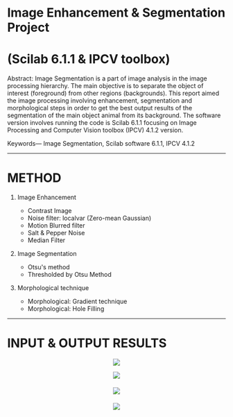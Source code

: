 # Image Enhancement & Segmentation Project 
# (Scilab 6.1.1 & IPCV toolbox)

Abstract: Image Segmentation is a part of image analysis in 
the image processing hierarchy. The main objective is to separate 
the object of interest (foreground) from other regions 
(backgrounds). This report aimed the image processing involving 
enhancement, segmentation and morphological steps in order to 
get the best output results of the segmentation of the main object 
animal from its background. The software version involves
running the code is Scilab 6.1.1 focusing on Image Processing 
and Computer Vision toolbox (IPCV) 4.1.2 version.

Keywords— Image Segmentation, Scilab software 6.1.1,
IPCV 4.1.2

---
# METHOD

1) Image Enhancement
   - Contrast Image
   - Noise filter: localvar (Zero-mean Gaussian)
   - Motion Blurred filter
   - Salt & Pepper Noise
   - Median Filter
     
3) Image Segmentation
   - Otsu's method
   - Thresholded by Otsu Method
     
4) Morphological technique
   - Morphological: Gradient technique
   - Morphological: Hole Filling

---

# INPUT & OUTPUT RESULTS 

<p align="center">
  <img src="https://github.com/sabrinaMKE201073/Image-Segmentation-Scilab-Project-/assets/95947484/096e9ca0-f4e1-4d00-b489-99e6e569a2b3">
</p>
<p align="center" style="margin-bottom: 20px;">
  <img src="https://github.com/sabrinaMKE201073/Image-Segmentation-Scilab-Project-/assets/95947484/221030f8-1cd8-4656-852e-b36db3f12d9d">
</p>
<p align="center" style="margin-bottom: 20px;">
  <img src="https://github.com/sabrinaMKE201073/Image-Segmentation-Scilab-Project-/assets/95947484/78d554d0-80c3-4cee-b749-10124eeccf88">
</p>
<p align="center" style="margin-bottom: 20px;">
  <img src="https://github.com/sabrinaMKE201073/Image-Segmentation-Scilab-Project-/assets/95947484/a7be43c7-ea48-4385-97ea-f2120b3120eb">
</p>

